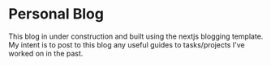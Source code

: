 # Personal Blog

This blog in under construction and built using the nextjs blogging template. My intent is to post to this blog any useful guides to tasks/projects I've worked on in the past.
